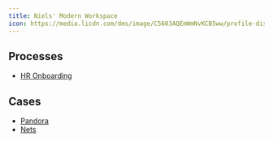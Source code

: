 ```yaml
---
title: Niels' Modern Workspace
icon: https://media.licdn.com/dms/image/C5603AQEmWmNvKCB5ww/profile-displayphoto-shrink_200_200/0?e=1541030400&v=beta&t=vhBN6uNXVgUbo4fWHw-CKcfJKO2Oj3TIB98h8wz_05Y
---
```



## Processes
- [HR Onboarding](https://preview.app.jumpto365.com/scenario/generic/onboard)


## Cases
- [Pandora](https://preview.app.jumpto365.com/@/pandora)
- [Nets](https://preview.app.jumpto365.com/@/nets)
